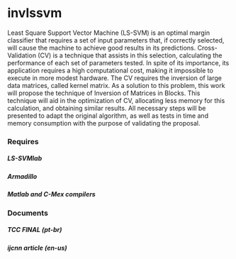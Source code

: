 # invlssvm

Least Square Support Vector Machine (LS-SVM) is an optimal margin classifier that requires a set of input parameters that, if correctly selected, will cause the machine to achieve good results in its predictions. Cross-Validation (CV) is a technique that assists in this selection, calculating the performance of each set of parameters tested. In spite of its importance, its application requires a high computational cost, making it impossible to execute in more modest hardware. The CV requires the inversion of large data matrices, called kernel matrix. As a solution to this problem, this work will propose the technique of Inversion of Matrices in Blocks. This technique will aid in the optimization of CV, allocating less memory for this calculation, and obtaining similar results. All necessary steps will be presented to adapt the original algorithm, as well as tests in time and memory consumption with the purpose of validating the proposal.

### Requires

##### LS-SVMlab
##### Armadillo
##### Matlab and C-Mex compilers

### Documents

##### TCC FINAL (pt-br)
##### ijcnn article (en-us)
